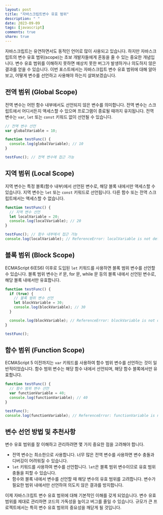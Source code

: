 ```yaml
---
layout: post
title: "자바스크립트변수 유효 범위"
description: " "
date: 2023-09-09
tags: [javascript]
comments: true
share: true
---
```


자바스크립트는 유연하면서도 동적인 언어로 많이 사용되고 있습니다. 하지만 자바스크립트의 변수 유효 범위(scope)는 초보 개발자들에게 혼동을 줄 수 있는 중요한 개념입니다. 변수 유효 범위를 이해하지 못하면 예상치 못한 버그가 발생하거나 의도하지 않은 결과를 얻을 수 있습니다. 이번 포스트에서는 자바스크립트 변수 유효 범위에 대해 알아보고, 어떻게 변수를 선언하고 사용해야 하는지 살펴보겠습니다.

## 전역 범위 (Global Scope)
전역 변수는 어떤 함수 내부에서도 선언되지 않은 변수를 의미합니다. 전역 변수는 스크립트에서 어디서든지 액세스할 수 있으며 프로그램이 종료될 때까지 유지됩니다. 전역 변수는 `var`, `let` 또는 `const` 키워드 없이 선언될 수 있습니다.

```javascript
// 전역 변수 선언
var globalVariable = 10;

function testFunc() {
  console.log(globalVariable); // 10
}

testFunc(); // 전역 변수에 접근 가능
```

## 지역 범위 (Local Scope)
지역 변수는 특정 블록(함수 내부)에서 선언된 변수로, 해당 블록 내에서만 액세스할 수 있습니다. 지역 변수는 `let` 또는 `const` 키워드로 선언됩니다. 다른 함수 또는 전역 스크립트에서는 액세스할 수 없습니다.

```javascript
function testFunc() {
  // 지역 변수 선언
  let localVariable = 20;
  console.log(localVariable); // 20
}

testFunc(); // 함수 내부에서 접근 가능
console.log(localVariable); // ReferenceError: localVariable is not defined
```

## 블록 범위 (Block Scope)
ECMAScript 6(ES6) 이후로 도입된 `let` 키워드를 사용하면 블록 범위 변수를 선언할 수 있습니다. 블록 범위 변수는 if 문, for 문, while 문 등의 블록 내에서 선언된 변수로, 해당 블록 내에서만 유효합니다.

```javascript
function testFunc() {
  if (true) {
    // 블록 범위 변수 선언
    let blockVariable = 30;
    console.log(blockVariable); // 30
  }

  console.log(blockVariable); // ReferenceError: blockVariable is not defined
}

testFunc();
```

## 함수 범위 (Function Scope)
ECMAScript 5 이전까지는 `var` 키워드를 사용하여 함수 범위 변수를 선언하는 것이 일반적이었습니다. 함수 범위 변수는 해당 함수 내에서 선언되며, 해당 함수 블록에서만 유효합니다.

```javascript
function testFunc() {
  // 함수 범위 변수 선언
  var functionVariable = 40;
  console.log(functionVariable); // 40
}

testFunc();
console.log(functionVariable); // ReferenceError: functionVariable is not defined
```

## 변수 선언 방법 및 추천사항
변수 유효 범위를 잘 이해하고 관리하려면 몇 가지 중요한 점을 고려해야 합니다.

- 전역 변수는 최소한으로 사용합니다. 너무 많은 전역 변수를 사용하면 변수 충돌과 디버깅이 어려워질 수 있습니다.
- `let` 키워드를 사용하여 변수를 선언합니다. `let`은 블록 범위 변수이므로 유효 범위 충돌을 피할 수 있습니다.
- 함수와 블록 내에서 변수를 선언할 때 해당 변수의 유효 범위를 고려합니다. 변수가 필요한 범위 내에서만 선언하여 의도치 않은 결과를 방지합니다.

이제 자바스크립트 변수 유효 범위에 대해 기본적인 이해를 갖게 되었습니다. 변수 유효 범위를 제대로 관리하면 코드의 가독성을 높이고 버그를 줄일 수 있습니다. 규모가 큰 프로젝트에서는 특히 변수 유효 범위의 중요성을 깨닫게 될 것입니다.
